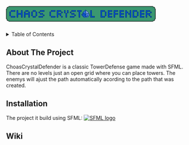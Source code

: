 # ![Tower Defense](/data/logoTexture.png)

<!-- TABLE OF CONTENTS -->
<details>
  <summary>Table of Contents</summary>
  <ol>
    <li><a href="#about-the-project">About The Project</a></li>
    <li><a href="#installation">Installation</a></li>
    <li><a href="#wiki">Wiki</a></li>
  </ol>
</details>

## About The Project
ChoasCrystalDefender is a classic TowerDefense game made with SFML. There are no levels just an open grid where you can place towers.
The enemys will ajust the path automatically acording to the path that was created.
## Installation

The project it build using SFML:
[![SFML logo](https://www.sfml-dev.org/images/logo.png)](https://www.sfml-dev.org)

## Wiki
